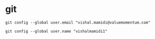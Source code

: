 # git
```
git config --global user.email "vishal.mamidi@valuemomentum.com"
```
```
git config --global user.name "vishalmamidi1"
```
